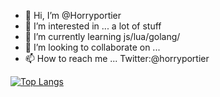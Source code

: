 - 👋 Hi, I’m @Horryportier
- 👀 I’m interested in ... a lot of stuff
- 🌱 I’m currently learning  js/lua/golang/
- 💞️ I’m looking to collaborate on ... 
- 📫 How to reach me ... Twitter:@horryportier 

[![Top Langs](https://github-readme-stats.vercel.app/api/top-langs/?username=HorryPortier&hide=php)](https://github.com/folke)

<!---
Horryportier/Horryportier is a ✨ special ✨ repository because its `README.md` (this file) appears on your GitHub profile.
You can click the Preview link to take a look at your changes.
--->
